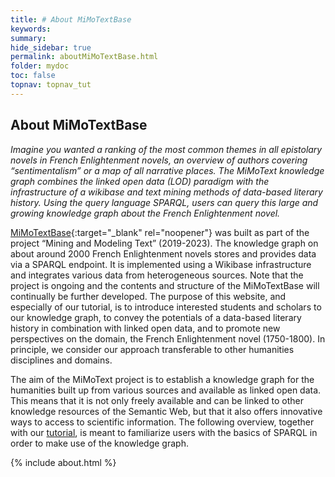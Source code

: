 ```yaml
---
title: # About MiMoTextBase
keywords:
summary:
hide_sidebar: true
permalink: aboutMiMoTextBase.html
folder: mydoc
toc: false
topnav: topnav_tut
---
```


## About MiMoTextBase

*Imagine you wanted a ranking of the most common themes in all epistolary novels in French Enlightenment novels, an overview of authors covering “sentimentalism” or a map of all narrative places. The MiMoText knowledge graph combines the linked open data (LOD) paradigm with the infrastructure of a wikibase and text mining methods of data-based literary history. Using the query language SPARQL, users can query this large and growing knowledge graph about the French Enlightenment novel.* 

[MiMoTextBase](https://data.mimotext.uni-trier.de/wiki/Main_Page){:target="_blank" rel="noopener"} was built as part of the project “Mining and Modeling Text” (2019-2023). The knowledge graph on about around 2000 French Enlightenment novels stores and provides data via a SPARQL endpoint. It is implemented using a Wikibase infrastructure and integrates various data from heterogeneous sources. Note that the project is ongoing and the contents and structure of the MiMoTextBase will continually be further developed. 
The purpose of this website, and especially of our tutorial, is to introduce interested students and scholars to our knowledge graph, to convey the potentials of a data-based literary history in combination with linked open data, and to promote new perspectives on the domain, the French Enlightenment novel (1750-1800). In principle, we consider our approach transferable to other humanities disciplines and domains.

The aim of the MiMoText project is to establish a knowledge graph for the humanities built up from various sources and available as linked open data. This means that it is not only freely available and can be linked to other knowledge resources of the Semantic Web, but that it also offers innovative ways to access to scientific information.
The following overview, together with our [tutorial](tutorial_index.html), is meant to familiarize users with the basics of SPARQL in order to make use of the knowledge graph.

{% include about.html %}
